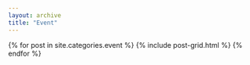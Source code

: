 ```yaml
---
layout: archive
title: "Event"
---
```


<div class="tiles">
{% for post in site.categories.event %}
  {% include post-grid.html %}
{% endfor %}
</div><!-- /.tiles -->